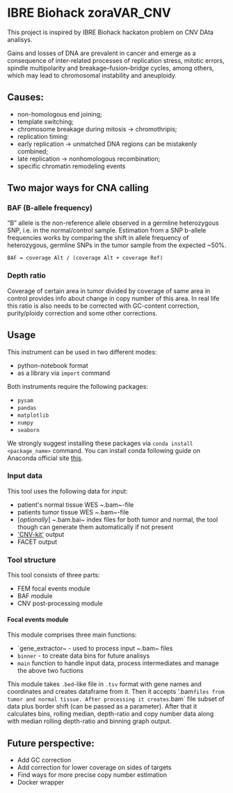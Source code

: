 # IBRE Biohack zoraVAR_CNV

This project is inspired by IBRE Biohack hackaton problem on CNV DAta analisys.

Gains and losses of DNA are prevalent in cancer and emerge as a consequence of inter-related processes of replication stress, mitotic errors, spindle multipolarity and breakage–fusion–bridge cycles, among others, which may lead to chromosomal instability and aneuploidy.

## Causes:
- non-homologous end joining;
- template switching;
- chromosome breakage during mitosis -> chromothripis;
- replication timing:
- early replication -> unmatched DNA regions can be mistakenly combined;
- late replication -> nonhomologous recombination;
- specific chromatin remodeling events

## Two major ways for CNA calling

### BAF (B-allele frequency)

“B” allele is the non-reference allele observed in a germline heterozygous SNP, i.e. in the normal/control sample. Estimation from a SNP b-allele frequencies works by comparing the shift in allele frequency of heterozygous, germline SNPs in the tumor sample from the expected ~50%.

`BAF = coverage Alt / (coverage Alt + coverage Ref)`

### Depth ratio

Coverage of certain area in tumor divided by coverage of same area in control provides info about change in copy number of this area. In real life this ratio is also needs to be corrected with GC-content correction, purity/ploidy correction and some other corrections.

## Usage

This instrument can be used in two different modes:

- python-notebook format
- as a library via `import` command

Both instruments require the following packages:

- `pysam`
- `pandas`
- `matplotlib`
- `numpy`
- `seaborn`

We strongly suggest installing these packages via `conda install <package_name>` command. You can install conda following guide on Anaconda official site [this](https://www.anaconda.com/).

### Input data

This tool uses the following data for input:
- patient's normal tissue WES ~.bam~-file
- patients tumor tissue WES ~.bam~-file
- [*optionally*]  ~.bam.bai~ index files for both tumor and normal, the tool though can generate them automatically if not present
- ['CNV-kit'](https://cnvkit.readthedocs.io/en/stable/) output
- FACET output

### Tool structure

This tool consists of three parts:
- FEM focal events module
- BAF module
- CNV post-processing module

#### Focal events module

This module comprises three main functions:
- `gene_extractor~ - used to process input ~.bam~ files
- `binner` - to create data bins for future analisys
- `main` function to handle input data, process intermediates and manage the above two fuctions

This module takes `.bed`-like file in `.tsv` format with gene names and coordinates and creates dataframe from it. Then it accepts '.bam` files from tumor and normal tissue. After processing it creates `.bam` file subset of data plus border shift (can be passed as a parameter). After that it calculates bins, rolling median, depth-ratio and copy number data along with median rolling depth-ratio and binning graph output.

 
 

## Future perspective:
- Add GC correction
- Add correction for lower coverage on sides of targets
- Find ways for more precise copy number estimation
- Docker wrapper
